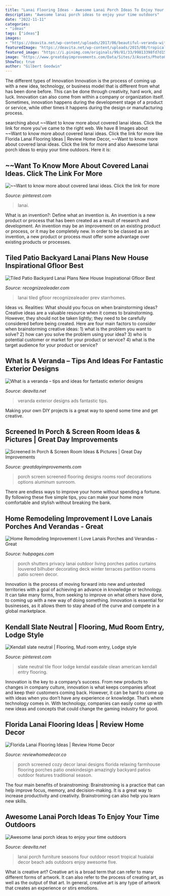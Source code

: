 ```yaml
---
title: "Lanai Flooring Ideas - Awesome Lanai Porch Ideas To Enjoy Your Time Outdoors"
description: "Awesome lanai porch ideas to enjoy your time outdoors"
date: "2022-11-11"
categories:
- "ideas"
tags: ["ideas"]
images:
- "https://deavita.net/wp-content/uploads/2017/06/beautiful-veranda-with-railings-home-exterior-ideas.jpg"
featuredImage: "https://deavita.net/wp-content/uploads/2015/08/tropical-lanai-porch-ideas-wooden-outdoor-furniture-lounge-furniture.jpg"
featured_image: "https://i.pinimg.com/originals/99/81/33/99813398fd7d15497af36d4a03cfe011.jpg"
image: "https://www.greatdayimprovements.com/Data/Sites/3/Assets/PhotoGallery/large-photos/screen-rooms/screen_room_0010.jpg"
ShowToc: true
author: "Gilbert Goodwin"
---
```



The different types of Innovation
Innovation is the process of coming up with a new idea, technology, or business model that is different from what has been done before. This can be done through creativity, hard work, and luck. Innovation can also come from within a company or organization itself. Sometimes, innovation happens during the development stage of a product or service, while other times it happens during the design or manufacturing process.

	

		
searching about ~~Want to know more about covered lanai ideas. Click the link for more you've came to the right web. We have 8 Images about ~~Want to know more about covered lanai ideas. Click the link for more like Florida Lanai Flooring Ideas | Review Home Decor, ~~Want to know more about covered lanai ideas. Click the link for more and also Awesome lanai porch ideas to enjoy your time outdoors. Here it is:
		
    
## ~~Want To Know More About Covered Lanai Ideas. Click The Link For More

<img loading=lazy src="https://i.pinimg.com/736x/c7/d5/65/c7d565fca628344cdca5691d0da51c61.jpg" onerror="this.onerror=null;this.src='https://tse2.mm.bing.net/th?id=OIP.5EJvYfbnOYpNnZDudMjyOAHaGB&amp;pid=15.1';" alt="~~Want to know more about covered lanai ideas. Click the link for more">

_Source: pinterest.com_

>lanai. 

	

What is an invention?: Define what an invention is.
An invention is a new product or process that has been created as a result of research and development. An invention may be an improvement on an existing product or process, or it may be completely new. In order to be classed as an invention, a new product or process must offer some advantage over existing products or processes.

    
## Tiled Patio Backyard Lanai Plans New House Inspirational Gfloor Best

<img loading=lazy src="http://www.recognizealeader.com/bigbox/ti/patio-plans-new-lanai-house-inspirational-gfloor-best-floor_outdoor-patio-and-backyard.jpg" onerror="this.onerror=null;this.src='https://tse4.mm.bing.net/th?id=OIP.mt9_ccLVm8xXTCYVI631iAHaF7&amp;pid=15.1';" alt="Tiled Patio Backyard Lanai Plans New House Inspirational Gfloor Best">

_Source: recognizealeader.com_

>lanai tiled gfloor recognizealeader prev starrhomes. 

	

Ideas vs. Realities: What should you focus on when brainstorming ideas?
Creative ideas are a valuable resource when it comes to brainstorming. However, they should not be taken lightly; they need to be carefully considered before being created. Here are four main factors to consider when brainstorming creative ideas: 1) what is the problem you want to solve? 2) how can you solve the problem using your idea? 3) who is potential customer or market for your product or service? 4) what is the target audience for your product or service?

    
## What Is A Veranda – Tips And Ideas For Fantastic Exterior Designs

<img loading=lazy src="https://deavita.net/wp-content/uploads/2017/06/beautiful-veranda-with-railings-home-exterior-ideas.jpg" onerror="this.onerror=null;this.src='https://tse4.mm.bing.net/th?id=OIP.2Fs5nV673D8dtKw7MSH_FwHaFD&amp;pid=15.1';" alt="What is a veranda – tips and ideas for fantastic exterior designs">

_Source: deavita.net_

>veranda exterior designs ads fantastic tips. 

	

Making your own DIY projects is a great way to spend some time and get creative.

    
## Screened In Porch &amp; Screen Room Ideas &amp; Pictures | Great Day Improvements

<img loading=lazy src="https://www.greatdayimprovements.com/Data/Sites/3/Assets/PhotoGallery/large-photos/screen-rooms/screen_room_0010.jpg" onerror="this.onerror=null;this.src='https://tse3.mm.bing.net/th?id=OIP.LuigVUALxGj83Xr5qgAkCQHaD_&amp;pid=15.1';" alt="Screened In Porch &amp; Screen Room Ideas &amp; Pictures | Great Day Improvements">

_Source: greatdayimprovements.com_

>porch screen screened flooring designs rooms roof decorations options aluminum sunroom. 

	

There are endless ways to improve your home without spending a fortune. By following these five simple tips, you can make your home more comfortable and stylish without breaking the bank.

    
## Home Remodeling Improvement I Love Lanais Porches And Verandas - Great

<img loading=lazy src="https://usercontent1.hubstatic.com/3471374_f520.jpg" onerror="this.onerror=null;this.src='https://tse1.mm.bing.net/th?id=OIP.pU1IqOV_NbNuD7FqaoVNXgHaHm&amp;pid=15.1';" alt="Home Remodeling Improvement I Love Lanais Porches and Verandas - Great">

_Source: hubpages.com_

>porch shutters privacy lanai outdoor living porches patios curtains louvered bilhuber decorating deck winter terraces partition rooms patio screen decor. 

	

Innovation is the process of moving forward into new and untested territories with a goal of achieving an advance in knowledge or technology. It can take many forms, from seeking to improve on what others have done, to coming up with a new way of doing something. Innovation is essential for businesses, as it allows them to stay ahead of the curve and compete in a global marketplace.

    
## Kendall Slate Neutral | Flooring, Mud Room Entry, Lodge Style

<img loading=lazy src="https://i.pinimg.com/originals/99/81/33/99813398fd7d15497af36d4a03cfe011.jpg" onerror="this.onerror=null;this.src='https://tse1.mm.bing.net/th?id=OIP.FoXNll3GRddwghwFvfcMgwHaJ4&amp;pid=15.1';" alt="Kendall slate neutral | Flooring, Mud room entry, Lodge style">

_Source: pinterest.com_

>slate neutral tile floor lodge kendal easdale olean american kendall entry flooring. 

	

Innovation is the key to a company’s success. From new products to changes in company culture, innovation is what keeps companies afloat and keep their customers coming back. However, it can be hard to come up with ideas when you don’t have any experience or knowledge. That’s where technology comes in. With technology, companies can easily come up with new ideas and concepts that could change the gaming industry for good.

    
## Florida Lanai Flooring Ideas | Review Home Decor

<img loading=lazy src="https://i1.wp.com/cdn.onekindesign.com/wp-content/uploads/2017/05/Screened-Porch-Design-Ideas-06-1-Kindesign.jpg?resize=1040%2C692&amp;ssl=1" onerror="this.onerror=null;this.src='https://tse2.mm.bing.net/th?id=OIP.o7H4HZCYxSUhPo5Ra27lggHaE7&amp;pid=15.1';" alt="Florida Lanai Flooring Ideas | Review Home Decor">

_Source: reviewhomedecor.co_

>porch screened cozy decor lanai designs florida relaxing farmhouse flooring porches patio onekindesign amazingly backyard patios outdoor features traditional season. 

	

The four main benefits of brainstroming:
Brainstroming is a practice that can help improve focus, memory, and decision-making. It is a great way to increase productivity and creativity. Brainstroming can also help you learn new skills.

    
## Awesome Lanai Porch Ideas To Enjoy Your Time Outdoors

<img loading=lazy src="https://deavita.net/wp-content/uploads/2015/08/tropical-lanai-porch-ideas-wooden-outdoor-furniture-lounge-furniture.jpg" onerror="this.onerror=null;this.src='https://tse2.mm.bing.net/th?id=OIP.yCodgZTom7DIOrIkCH9w0wHaF7&amp;pid=15.1';" alt="Awesome lanai porch ideas to enjoy your time outdoors">

_Source: deavita.net_

>lanai porch furniture seasons four outdoor resort tropical hualalai decor beach ads outdoors enjoy awesome five. 

	

What is creative art?
Creative art is a broad term that can refer to many different forms of artwork. It can also refer to the process of creating art, as well as the output of that art. In general, creative art is any type of artwork that creates an experience or stirs emotions.

